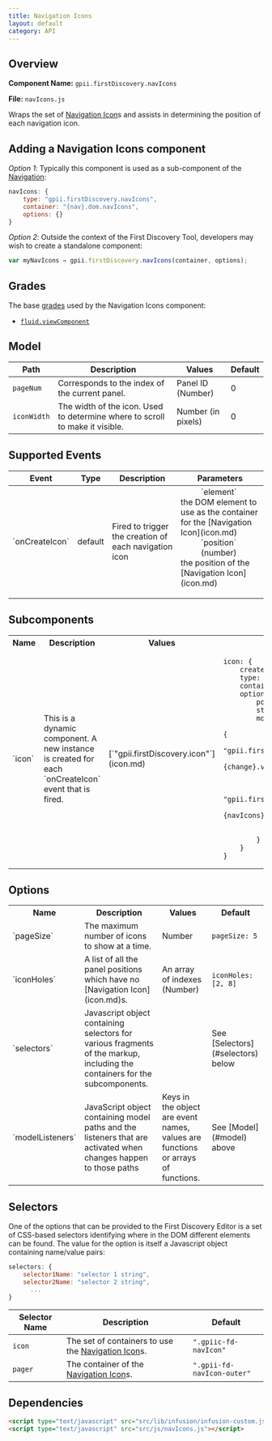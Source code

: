 ```yaml
---
title: Navigation Icons
layout: default
category: API
---
```


## Overview

**Component Name:** `gpii.firstDiscovery.navIcons`

**File:** `navIcons.js`

Wraps the set of [Navigation Icon](icon.md)s and assists in determining the position of each navigation icon.

## Adding a Navigation Icons component

*Option 1*: Typically this component is used as a sub-component of the [Navigation](nav.md):
```javascript
navIcons: {
    type: "gpii.firstDiscovery.navIcons",
    container: "{nav}.dom.navIcons",
    options: {}
}
```

*Option 2*: Outside the context of the First Discovery Tool, developers may wish to create a standalone component:
```javascript
var myNavIcons = gpii.firstDiscovery.navIcons(container, options);
```


## Grades

The base [grades](http://docs.fluidproject.org/infusion/development/ComponentGrades.html)
used by the Navigation Icons component:

* [`fluid.viewComponent`](http://docs.fluidproject.org/infusion/development/ComponentGrades.html)

## Model

| Path   | Description | Values | Default |
|--------|-------------|--------|---------|
| `pageNum` | Corresponds to the index of the current panel. | Panel ID (Number) | 0 |
| `iconWidth` | The width of the icon. Used to determine where to scroll to make it visible. | Number (in pixels) | 0 |

## Supported Events

<table>
    <thead>
        <tr><th>Event</th><th>Type</th><th>Description</th><th>Parameters</th></tr>
    </thead>
    <tbody>
        <tr>
            <td>`onCreateIcon`</td>
            <td>default</td>
            <td>Fired to trigger the creation of each navigation icon</td>
            <td>
                <dl>
                    <dd>`element`</dd>
                    <dt>the DOM element to use as the container for the [Navigation Icon](icon.md)</dt>
                    <dd>`position` (number)</dd>
                    <dt>the position of the [Navigation Icon](icon.md)</dt>
                </dl>
            </td>
        </tr>
    </tbody>
</table>

## Subcomponents

<table>
    <tr><th>Name</th><th>Description</th><th>Values</th><th>Default</th></tr>
    <tr>
        <td>`icon`</td>
        <td>This is a dynamic component. A new instance is created for each `onCreateIcon` event that is fired.</td>
        <td>[`"gpii.firstDiscovery.icon"`](icon.md)</td>
        <td>
        <pre><code>icon: {
    createOnEvent: "onCreateIcon",
    type: "gpii.firstDiscovery.icon",
    container: "{arguments}.0",
    options: {
        position: "{arguments}.1",
        styles: "{navIcons}.options.styles",
        modelListeners: {
            "{navIcons}.model.currentPanelNum": {
                listener: "gpii.firstDiscovery.navIcons.updateIconModel",
                args: ["{that}", "{change}.value", "{change}.oldValue"]
            },
            "{navIcons}.model.pageNum": {
                listener: "gpii.firstDiscovery.icon.measure",
                args: ["{that}", "{navIcons}.applier", "iconWidth"],
                priority: 10
            }
        }
    }
}</code></pre>
        </td>
    </tr>
</table>

## Options

<table>
    <tr><th>Name</th><th>Description</th><th>Values</th><th>Default</th></tr>
    <tr>
        <td>`pageSize`</td>
        <td>The maximum number of icons to show at a time.</td>
        <td>Number</td>
        <td>
        <pre><code>pageSize: 5</code></pre>
        </td>
    </tr>
    <tr>
        <td>`iconHoles`</td>
        <td>A list of all the panel positions which have no [Navigation Icon](icon.md)s.</td>
        <td>An array of indexes (Number)</td>
        <td>
        <pre><code>iconHoles: [2, 8]</code></pre>
        </td>
    </tr>
    <tr>
        <td>`selectors`</td>
        <td>Javascript object containing selectors for various fragments of the markup, including the containers for the subcomponents.</td>
        <td></td>
        <td>See [Selectors](#selectors) below</td>
    </tr>
    <tr>
        <td>`modelListeners`</td>
        <td>JavaScript object containing model paths and the listeners that are activated when changes happen to those paths</td>
        <td>Keys in the object are event names, values are functions or arrays of functions.</td>
        <td>See [Model](#model) above</td>
    </tr>
</table>

## Selectors

One of the options that can be provided to the First Discovery Editor is a set of CSS-based
selectors identifying where in the DOM different elements can be found. The value for the option
is itself a Javascript object containing name/value pairs:

```javascript
selectors: {
    selector1Name: "selector 1 string",
    selector2Name: "selector 2 string",
      ...
}
```

| Selector Name | Description | Default |
|---------------|-------------|---------|
| `icon` | The set of containers to use the [Navigation Icon](icon.md)s. | `".gpiic-fd-navIcon"` |
| `pager` | The container of the [Navigation Icon](icon.md)s. | `".gpii-fd-navIcon-outer"` |

## Dependencies

```html
<script type="text/javascript" src="src/lib/infusion/infusion-custom.js"></script>
<script type="text/javascript" src="src/js/navIcons.js"></script>
```

